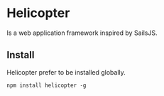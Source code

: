 # Helicopter

Is a web application framework inspired by SailsJS.

## Install

Helicopter prefer to be installed globally.

```
npm install helicopter -g
```
